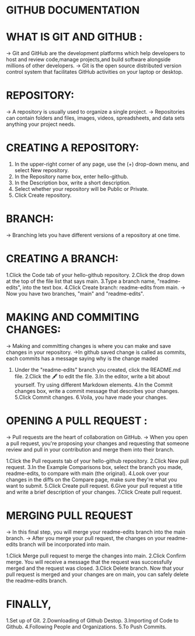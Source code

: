   # GITHUB DOCUMENTATION
 
 # WHAT IS GIT AND GITHUB :
 -> Git and GitHub are the development platforms which help developers to host and review code,manage projects,and build software alongside millions of other developers. 
 -> Git is the open source distributed version control system that facilitates GitHub activities on your laptop or desktop.
  
 # REPOSITORY:
 -> A repository is usually used to organize a single project. 
 -> Repositories can contain folders and files, images, videos, spreadsheets, and data sets anything your project needs.
 
 # CREATING A REPOSITORY:
 1. In the upper-right corner of any page, use the (+) drop-down menu, and select New repository.
 2. In the Repository name box, enter hello-github.
 3. In the Description box, write a short description.
 4. Select whether your repository will be Public or Private.
 5. Click Create repository.
 
 # BRANCH:
  -> Branching lets you have different versions of a repository at one time.
 
  # CREATING A BRANCH:
  1.Click the Code tab of your hello-github repository.
  2.Click the drop down at the top of the file list that says main.
  3.Type a branch name, "readme-edits", into the text box.
  4.Click Create branch: readme-edits from main.
  -> Now you have two branches, "main" and "readme-edits".
  
 # MAKING AND COMMITING CHANGES:
 -> Making and committing changes is where you can make and save changes in your repository.
 ->In github saved change is called as commits, each commits has a message saying why is the change maded
 
 1. Under the "readme-edits" branch you created, click the README.md file.
 2.Click the 🖋 to edit the file.
 3.In the editor, write a bit about yourself. Try using different Markdown elements.
 4.In the Commit changes box, write a commit message that describes your changes.
 5.Click Commit changes.
 6.Voila, you have made your changes.
 
 # OPENING A PULL REQUEST :
-> Pull requests are the heart of collaboration on GitHub. 
-> When you open a pull request, you're proposing your changes and requesting that someone review and pull in your contribution and merge them into their branch.

1.Click the Pull requests tab of your hello-github repository.
2.Click New pull request.
3.In the Example Comparisons box, select the branch you made, readme-edits, to compare with main (the original).
4.Look over your changes in the diffs on the Compare page, make sure they're what you want to submit.
5.Click Create pull request.
6.Give your pull request a title and write a brief description of your changes.
7.Click Create pull request.

# MERGING PULL REQUEST
-> In this final step, you will merge your readme-edits branch into the main branch. 
-> After you merge your pull request, the changes on your readme-edits branch will be incorporated into main.

1.Click Merge pull request to merge the changes into main.
2.Click Confirm merge. You will receive a message that the request was successfully merged and the request was closed.
3.Click Delete branch. Now that your pull request is merged and your changes are on main, you can safely delete the readme-edits branch.

# FINALLY,
1.Set up of Git.
2.Downloading of Github Destop.
3.Importing of Code to Github.
4.Following People and Organizations.
5.To Push Commits.
